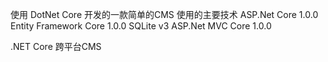 使用 DotNet Core 开发的一款简单的CMS
使用的主要技术
ASP.Net Core 1.0.0
Entity Framework Core 1.0.0
SQLite v3
ASP.Net MVC Core 1.0.0

.NET Core 跨平台CMS